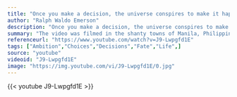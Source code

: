 ```yaml
---
title: "Once you make a decision, the universe conspires to make it happen."
author: "Ralph Waldo Emerson"
description: "Once you make a decision, the universe conspires to make it happen. - Ralph Waldo Emerson quotes from GetInspired365.com"
summary: "The video was filmed in the shanty towns of Manila, Philippines, and follows the life of two boys growing up in the cities' poverty. The two are sadly forced to go their separate ways, as one manages to escape the cities' underbelly and succeeds in street-dancing, whereas the other becomes trapped in a life of gang violence, drug crime and a murder, eventually resulting in his death."
referenceurl: "https://www.youtube.com/watch?v=J9-Lwpgfd1E"
tags: ["Ambition","Choices","Decisions","Fate","Life",]
source: "youtube"
videoid: "J9-Lwpgfd1E"
image: "https://img.youtube.com/vi/J9-Lwpgfd1E/0.jpg"
---
```


{{< youtube J9-Lwpgfd1E >}}
